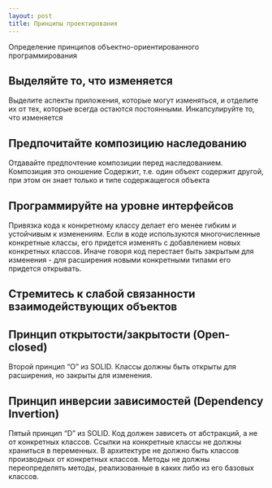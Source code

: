 ```yaml
---
layout: post
title: Принципы проектирования
---
```


Определение принципов объектно-ориентированного программирования

## Выделяйте то, что изменяется

Выделите аспекты приложения, которые могут изменяться, и отделите их от тех, которые всегда остаются постоянными. 
Инкапсулируйте то, что изменяется

## Предпочитайте композицию наследованию

Отдавайте предпочтение композиции перед наследованием. Композиция это оношение Содержит, т.е. один объект содержит другой, 
при этом он знает только и типе содержащегося объекта

## Программируйте на уровне интерфейсов

Привязка кода к конкретному классу делает его менее гибким и устойчивым к изменениям. Если в коде используются 
многочисленные конкретные классы, его придется изменять с добавлением новых конкретных классов. 
Иначе говоря код перестает быть закрытым для изменения - для расширения новыми конкретными типами его придется открывать.

## Стремитесь к слабой связанности взаимодействующих объектов

## Принцип открытости/закрытости (Open-closed)

Второй принцип “O” из SOLID. Классы должны быть открыты для расширения, но закрыты для изменения. 

## Принцип инверсии зависимостей (Dependency Invertion)

Пятый принцип “D” из SOLID. Код должен зависеть от абстракций, а не от конкретных классов. 
Ссылки на конкретные классы не должны храниться в переменных. 
В архитектуре не должно быть классов производных от конкретных классов. 
Методы не должны переопределять методы, реализованные в каких либо из его базовых классов. 






